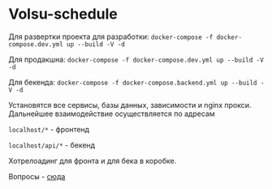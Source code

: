 # Volsu-schedule

Для развертки проекта для разработки:
`docker-compose -f docker-compose.dev.yml up --build -V -d`

Для продакшна:
`docker-compose -f docker-compose.dev.yml up --build -V -d`

Для бекенда:
`docker-compose -f docker-compose.backend.yml up --build -V -d`

Установятся все сервисы, базы данных, зависимости и nginx прокси. Дальнейшее взаимодействие осуществляется по адресам

`localhost/*` - фронтенд

`localhost/api/*` - бекенд

Хотрелоадинг для фронта и для бека в коробке.

Вопросы - [сюда](https://vk.com/niqitosiq)
